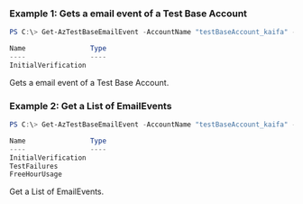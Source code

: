 ### Example 1: Gets a email event of a Test Base Account
```powershell
PS C:\> Get-AzTestBaseEmailEvent -AccountName "testBaseAccount_kaifa" -Name "InitialVerification" -ResourceGroupName "testbase_rg"

Name                Type
----                ----
InitialVerification

```

Gets a email event of a Test Base Account.

### Example 2: Get a List of EmailEvents
```powershell
PS C:\> Get-AzTestBaseEmailEvent -AccountName "testBaseAccount_kaifa" -ResourceGroupName "testbase_rg"

Name                Type
----                ----
InitialVerification
TestFailures
FreeHourUsage

```

Get a List of EmailEvents.

